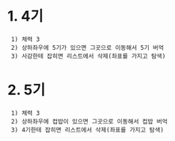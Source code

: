 # 1. 4기
     1) 체력 3
     2) 상하좌우에 5기가 있으면 그곳으로 이동해서 5기 버억
     3) 사감한테 잡히면 리스트에서 삭제(좌표를 가지고 탐색)
# 2. 5기
     1) 체력 3
     2) 상하좌우에 컵밥이 있으면 그곳으로 이동해서 컵밥 버억
     3) 4기한테 잡히면 리스트에서 삭제(좌표를 가지고 탐색)
     
